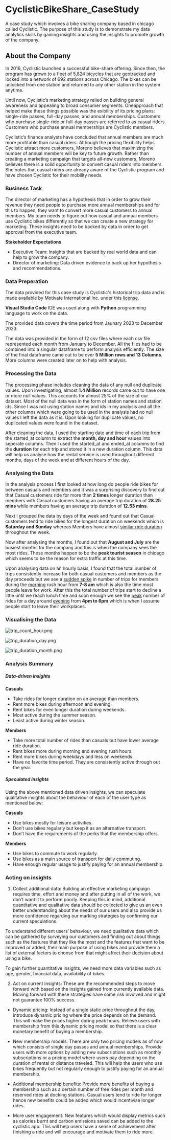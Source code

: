 # CyclisticBikeShare_CaseStudy
A case study which involves a bike sharing company based in chicago called Cyclistic. The purpose of this study is to demonstrate my data analytics skills by gaining insights and using the insights to promote growth of the company.

## About the Company
In 2016, Cyclistic launched a successful bike-share offering. Since then, the program has grown
to a fleet of 5,824 bicycles that are geotracked and locked into a network of 692 stations
across Chicago. The bikes can be unlocked from one station and returned to any other station
in the system anytime.

Until now, Cyclistic’s marketing strategy relied on building general awareness and appealing to
broad consumer segments. Oneapproach that helped make these things possible was the
exibility of its pricing plans: single-ride passes, full-day passes, and annual memberships.
Customers who purchase single-ride or full-day passes are referred to as casual riders.
Customers who purchase annual memberships are Cyclistic members.

Cyclistic’s finance analysts have concluded that annual members are much more profitable
than casual riders. Although the pricing flexibility helps Cyclistic attract more customers,
Moreno believes that maximizing the number of annual members will be key to future growth.
Rather than creating a marketing campaign that targets all-new customers, Moreno believes
there is a solid opportunity to convert casual riders into members. She notes that casual riders
are already aware of the Cyclistic program and have chosen Cyclistic for their mobility needs.
 
### Business Task
The director of marketing has a hypothesis that in order to grow their revenue they need people to purchase more annual memberships and for this to happen, they want to convert more casual customers to annual members. My team needs to figure out how casual and annual members use Cyclistic bikes differently so that we can create a new strategy for marketing. These insights need to be backed by data in order to get approval from the executive team.

<b>Stakeholder Expectations</b>
- Executive Team: Insights that are backed by real world data and can help to grow the company.
- Director of marketing: Data driven evidence to back up her hypothesis and recommendations.

### Data Preperation
The data provided for this case study is Cyclistic's historical trip data and is made available by Motivate International Inc. under this [license](https://divvybikes.com/data-license-agreement).

<b>Visual Studio Code</b> IDE was used along with <b>Python</b> programming language to work on the data.

The provided data covers the time period from Jaunary 2023 to December 2023.

The data was provided in the form of 12 csv files where each csv file represented each month from January to December. All the files had to be combined into a singular dataframe to perform analysis efficiently. The size of the final dataframe came out to be over <b>5 Million rows and 13 Columns</b>. More columns were created later on to help with analysis.

### Processing the Data
The processing phase includes cleaning the data of any null and duplicate values. Upon investigating, almost <b>1.4 Million</b> records came out to have one or more null values. This accounts for almost 25% of the size of our dataset. Most of the null data was in the form of station names and station ids. Since I was not using station names and ids in my analysis and all the other columns which were going to be used in the analysis had no null values I left the data as it is. Upon looking for duplicate values, no duplicated values were found in the dataset.

After cleaning the data, I used the starting date and time of each trip from the started_at column to extract the <b>month, day and hour</b> values into seperate columns. Then I used the started_at and ended_at columns to find the <b>duration</b> for each trip and stored it in a new duration column. This data will help us analyse how the rental service is used throughout different months, days of the week and at different hours of the day.

### Analysing the Data
In the analysis process I first looked at how long do people ride bikes for between casuals and members and it was a surprising discovery to find out that Casual customers ride for more than <b>2 times</b> longer duration than members with Casual customers having an average trip duration of <b>28.25 mins</b> while members having an average trip duration of <b>12.53 mins</b>.

Next I grouped the data by days of the week and found out that Casual customers tend to ride bikes for the longest duration on weekends which is <b>Saturday and Sunday</b> whereas Members have almost <ins>similar ride duration</ins> throughout the week.

Now after analysing the months, I found out that <b>August and July</b> are the busiest months for the company and this is when the company sees the most rides. These months happen to be the <b>peak tourist season</b> in chicago which seems to be the reason for extra traffic at this time.

Upon analysing data on an hourly basis, I found that the total number of trips consistently increase for both casual customers and members as the day proceeds but we see a <ins>sudden spike</ins> in number of trips for members during the <ins>morning</ins> rush hour from <b>7-8 am</b> which is also the time most people leave for work. After this the total number of trips start to decline a little until we reach lunch time and soon enough we see the <ins>peak</ins> number of rides for a day around <ins>evening</ins> from <b>4pm to 6pm</b> which is when I assume people start to leave their workplaces.

### Visualising the Data
![trip_count_hour.png](https://github.com/AmiteshB/Portfolio_DataAnalyst/blob/main/CyclisticBikeShare_CaseStudy/trip_count_hour.png)

![trip_duration_day.png](https://github.com/AmiteshB/Portfolio_DataAnalyst/blob/main/CyclisticBikeShare_CaseStudy/trip_duration_day.png)

![trip_duration_month.png](https://github.com/AmiteshB/Portfolio_DataAnalyst/blob/main/CyclisticBikeShare_CaseStudy/trip_duration_month.png)

### Analysis Summary

##### Data-driven insights

<b>Casuals</b>

- Take rides for longer duration on an average than members.
- Rent more bikes during afternoon and evening.
- Rent bikes for even longer duration during weekends.
- Most active during the summer season.
- Least active during winter season.

<b>Members</b>

- Take more total number of rides than casuals but have lower average ride duration.
- Rent bikes more during morning and evening rush hours.
- Rent more bikes during weekdays and less on weekends.
- Have no favorite time period. They are consistently active through out the year.

##### Speculated insights

Using the above mentioned data driven insights, we can speculate qualitative insights about the behaviour of each of the user type as mentioned below:

<b>Casuals</b>

- Use bikes mostly for leisure activities.
- Don’t use bikes regularly but keep it as an alternative transport.
- Don’t have the requirements of the perks that the membership offers.

<b>Members</b>

- Use bikes to commute to work regularly.
- Use bikes as a main source of transport for daily commuting.
- Have enough regular usage to justify paying for an annual membership.

### Acting on insights
1. Collect additional data:
Building an effective marketing campaign requires time, effort and money and after putting in all of the work, we don’t want it to perform poorly. Keeping this in mind, additional quantitative and qualitative data should be collected to give us an even better understanding about the needs of our users and also provide us more confidence regarding our marking strategies by confirming our current speculations.

To understand different users’ behaviour, we need qualitative data which can be gathered by surveying our customers and finding out about things such as the features that they like the most and the features that want to be improved or added, their main purpose of using bikes and provide them a list of external factors to choose from that might affect their decision about using a bike.

To gain further quantitative insights, we need more data variables such as age, gender, financial data, availability of bikes.

2. Act on current insights:
These are the recommended steps to move forward with based on the insights gained from currently available data. Moving forward with these strategies have some risk involved and might not guarantee 100% success.

- Dynamic pricing: Instead of a single static price throughout the day, introduce dynamic pricing where the price depends on the demand. This will make the prices higher during peak hours. Relieve users with membership from this dynamic pricing model so that there is a clear monetary benefit of buying a membership.

- New membership models: There are only two pricing models as of now which consists of single day passes and annual memberships. Provide users with more options by adding new subscriptions such as monthly subscriptions or a pricing model where users pay depending on the duration of rental or distance traveled. This will help the users who use bikes frequently but not regularly enough to justify paying for an annual membership.

- Additional membership benefits: Provide more benefits of buying a membership such as a certain number of free rides per month and reserved rides at docking stations. Casual users tend to ride for longer hence new benefits could be added which would incentivise longer rides.

- More user engagement: New features which would display metrics such as calories burnt and carbon emissions saved can be added to the cyclistic app. This will help users have a sense of achievement after finishing a ride and will encourage and motivate them to ride more.

